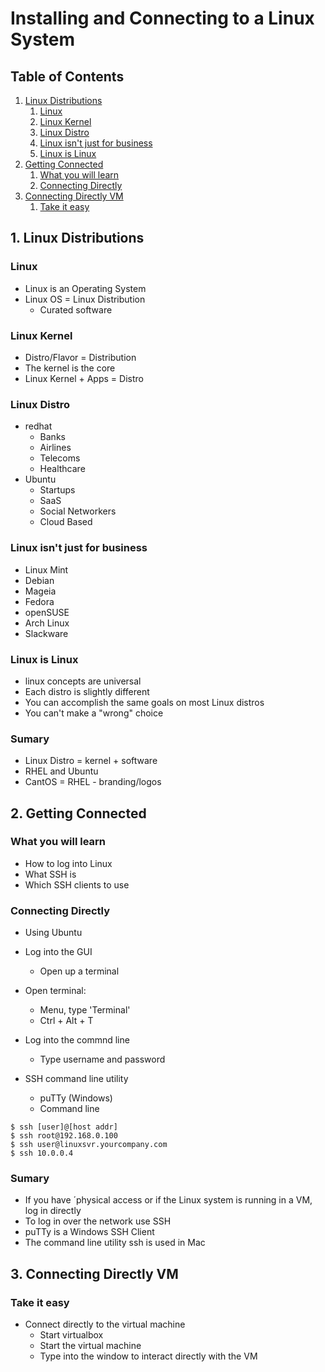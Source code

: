 # Installing and Connecting to a Linux System

## Table of Contents
1. [Linux Distributions](#linux-distributions)
	1. [Linux](#linux)
	2. [Linux Kernel](#linux-kernel)
	3. [Linux Distro](#linux-distro)
	4. [Linux isn't just for business](#linux-isnt-just-for-business)
	5. [Linux is Linux](#linux-is-linux)
2. [Getting Connected](#getting-connected)
	1. [What you will learn](#what-you-will-learn)
	2. [Connecting Directly](#connecting-directly)
3. [Connecting Directly VM](#connecting-directly-vm)
	1. [Take it easy](#take-it-easy)

## 1. Linux Distributions

### Linux

* Linux is an Operating System
* Linux OS = Linux Distribution
	* Curated software

### Linux Kernel

* Distro/Flavor = Distribution
* The kernel is the core
* Linux Kernel + Apps = Distro

### Linux Distro

* redhat
	* Banks
	* Airlines
	* Telecoms
	* Healthcare
* Ubuntu
	* Startups
	* SaaS
	* Social Networkers
	* Cloud Based

### Linux isn't just for business

* Linux Mint
* Debian
* Mageia
* Fedora
* openSUSE
* Arch Linux
* Slackware

### Linux is Linux

* linux concepts are universal
* Each distro is slightly different
* You can accomplish the same goals on most Linux distros
* You can't make a "wrong" choice

### Sumary

* Linux Distro = kernel + software
* RHEL and Ubuntu
* CantOS = RHEL - branding/logos

## 2. Getting Connected

### What you will learn

* How to log into Linux
* What SSH is
* Which SSH clients to use

### Connecting Directly

* Using Ubuntu
* Log into the GUI
	* Open up a terminal

* Open terminal: 
	* Menu, type 'Terminal'
	* Ctrl + Alt + T

* Log into the commnd line
	* Type username and password

* SSH command line utility
	* puTTy (Windows)
	* Command line
```
$ ssh [user]@[host addr]
$ ssh root@192.168.0.100
$ ssh user@linuxsvr.yourcompany.com
$ ssh 10.0.0.4
```

### Sumary
* If you have ´physical access or if the Linux system is running in a VM, log in directly
* To log in over the network use SSH
* puTTy is a Windows SSH Client
* The command line utility ssh is used in Mac

## 3. Connecting Directly VM

### Take it easy

* Connect directly to the virtual machine
	* Start virtualbox
	* Start the virtual machine
	* Type into the window to interact directly with the VM